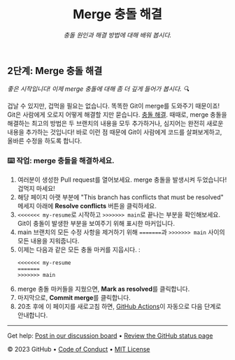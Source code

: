<header>

<!--
  <<< Author notes: Course header >>>
  Include a 1280×640 image, course title in sentence case, and a concise description in emphasis.
  In your repository settings: enable template repository, add your 1280×640 social image, auto delete head branches.
  Add your open source license, GitHub uses MIT license.
-->

# Merge 충돌 해결

_충돌 원인과 해결 방법에 대해 배워 봅시다._

</header>

<!--
  <<< Author notes: Step 2 >>>
  Start this step by acknowledging the previous step.
  Define terms and link to docs.github.com.
-->

## 2단계: Merge 충돌 해결

_좋은 시작입니다! 이제 merge 충돌에 대해 좀 더 깊게 들어가 봅시다. :mag:_

겁날 수 있지만, 겁먹을 필요는 없습니다. 똑똑한 Git이 merge를 도와주기 때문이죠! Git은 사람에게 오로지 어떻게 해결할 지만 묻습니다. [충돌 해결](https://docs.github.com/en/pull-requests/collaborating-with-pull-requests/addressing-merge-conflicts/resolving-a-merge-conflict-using-the-command-line). 때때로, merge 충돌을 해결하는 최고의 방법은 두 브랜치의 내용을 모두 추가하거나, 심지어는 완전히 새로운 내용을 추가하는 것입니다! 바로 이런 점 때문에 Git이 사람에게 코드를 살펴보게하고, 올바른 수정을 하도록 합니다.

### :keyboard: 작업: merge 충돌을 해결하세요.

1. 여러분이 생성한 Pull request를 열어보세요. merge 충돌을 발생시켜 두었습니다! 겁먹지 마세요!
1. 해당 페이지 아랫 부분에 "This branch has conflicts that must be resolved" 메세지 아래에 **Resolve conflicts** 버튼을 클릭하세요.
1. `<<<<<<< my-resume`로 시작하고 `>>>>>>> main`로 끝나는 부분을 확인해보세요. Git이 충돌이 발생한 부분을 보여주기 위해 표시한 마커입니다.
1. main 브랜치의 모든 수정 사항을 제거하기 위해 `=======`과 `>>>>>>> main` 사이의 모든 내용을 지워줍니다.
1. 이제는 다음과 같은 모든 충돌 마커를 지웁시다. :
   ```
   <<<<<<< my-resume
   =======
   >>>>>>> main
   ```
1. merge 충돌 마커들을 지웠으면, **Mark as resolved**를 클릭합니다.
1. 마지막으로, **Commit merge**를 클릭합니다.
1. 20초 후에 이 페이지를 새로고침 하면, [GitHub Actions](https://docs.github.com/en/actions)이 자동으로 다음 단계로 안내합니다.

<footer>

<!--
  <<< Author notes: Footer >>>
  Add a link to get support, GitHub status page, code of conduct, license link.
-->

---

Get help: [Post in our discussion board](https://github.com/orgs/skills/discussions/categories/resolve-merge-conflicts) &bull; [Review the GitHub status page](https://www.githubstatus.com/)

&copy; 2023 GitHub &bull; [Code of Conduct](https://www.contributor-covenant.org/version/2/1/code_of_conduct/code_of_conduct.md) &bull; [MIT License](https://gh.io/mit)

</footer>
